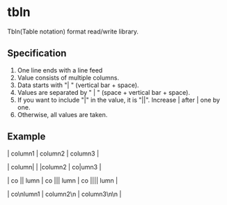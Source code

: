 # tbln

Tbln(Table notation) format read/write library.

## Specification

1. One line ends with a line feed
2. Value consists of multiple columns.
3. Data starts with "| " (vertical bar + space).
4. Values are separated by " | "  (space + vertical bar + space).
5. If you want to include "|" in the value, it is "||".
   Increase | after | one by one.
6. Otherwise, all values are taken.

## Example

| column1 | column2 | column3 |

| column| | |column2 | co|umn3 |

| co || lumn | co ||| lumn | co |||| lumn |

| co\nlumn1 | column2\n | column3\n\n |


